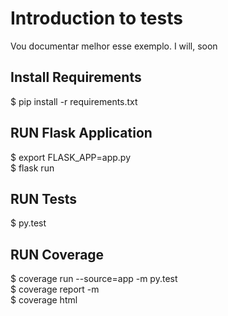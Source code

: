 # Introduction to tests

Vou documentar melhor esse exemplo. I will, soon

## Install Requirements

$ pip install -r requirements.txt

## RUN Flask Application

$ export FLASK_APP=app.py  
$ flask run

## RUN Tests

$ py.test

## RUN Coverage

$ coverage run --source=app -m py.test  
$ coverage report -m   
$ coverage html
